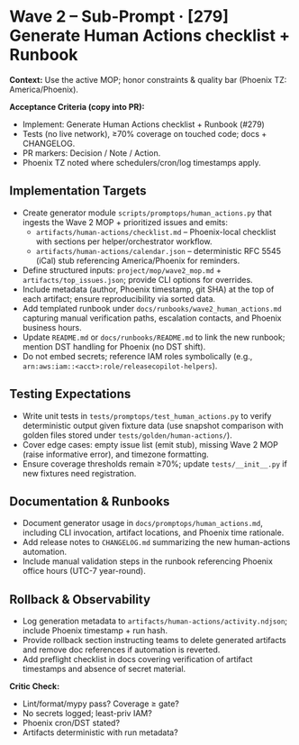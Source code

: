 # Wave 2 – Sub-Prompt · [279] Generate Human Actions checklist + Runbook

**Context:** Use the active MOP; honor constraints & quality bar (Phoenix TZ: America/Phoenix).

**Acceptance Criteria (copy into PR):**
- Implement: Generate Human Actions checklist + Runbook (#279)
- Tests (no live network), ≥70% coverage on touched code; docs + CHANGELOG.
- PR markers: Decision / Note / Action.
- Phoenix TZ noted where schedulers/cron/log timestamps apply.

## Implementation Targets
- Create generator module `scripts/promptops/human_actions.py` that ingests the Wave 2 MOP + prioritized issues and emits:
  - `artifacts/human-actions/checklist.md` – Phoenix-local checklist with sections per helper/orchestrator workflow.
  - `artifacts/human-actions/calendar.json` – deterministic RFC 5545 (iCal) stub referencing America/Phoenix for reminders.
- Define structured inputs: `project/mop/wave2_mop.md` + `artifacts/top_issues.json`; provide CLI options for overrides.
- Include metadata (author, Phoenix timestamp, git SHA) at the top of each artifact; ensure reproducibility via sorted data.
- Add templated runbook under `docs/runbooks/wave2_human_actions.md` capturing manual verification paths, escalation contacts, and Phoenix business hours.
- Update `README.md` or `docs/runbooks/README.md` to link the new runbook; mention DST handling for Phoenix (no DST shift).
- Do not embed secrets; reference IAM roles symbolically (e.g., `arn:aws:iam::<acct>:role/releasecopilot-helpers`).

## Testing Expectations
- Write unit tests in `tests/promptops/test_human_actions.py` to verify deterministic output given fixture data (use snapshot comparison with golden files stored under `tests/golden/human-actions/`).
- Cover edge cases: empty issue list (emit stub), missing Wave 2 MOP (raise informative error), and timezone formatting.
- Ensure coverage thresholds remain ≥70%; update `tests/__init__.py` if new fixtures need registration.

## Documentation & Runbooks
- Document generator usage in `docs/promptops/human_actions.md`, including CLI invocation, artifact locations, and Phoenix time rationale.
- Add release notes to `CHANGELOG.md` summarizing the new human-actions automation.
- Include manual validation steps in the runbook referencing Phoenix office hours (UTC-7 year-round).

## Rollback & Observability
- Log generation metadata to `artifacts/human-actions/activity.ndjson`; include Phoenix timestamp + run hash.
- Provide rollback section instructing teams to delete generated artifacts and remove doc references if automation is reverted.
- Add preflight checklist in docs covering verification of artifact timestamps and absence of secret material.

**Critic Check:**
- Lint/format/mypy pass? Coverage ≥ gate?
- No secrets logged; least-priv IAM?
- Phoenix cron/DST stated?
- Artifacts deterministic with run metadata?
